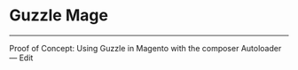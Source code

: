 # Guzzle Mage
-------------

Proof of Concept: 
Using Guzzle in Magento with the composer Autoloader — Edit
